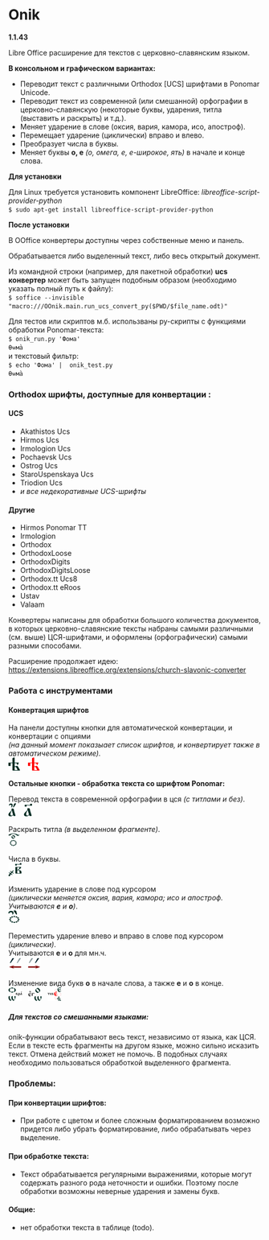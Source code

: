 # Onik 

**1.1.43**

Libre Office расширение для текстов с церковно-славянским языком.  

**В консольном и графическом вариантах:**

- Переводит текст с различными Orthodox [UCS] шрифтами в Ponomar Unicode.
- Переводит текст из современной (или смешанной) орфографии в церковно-славянскую (некоторые буквы, ударения, титла (выставить и раскрыть) и т.д.).  
- Меняет ударение в слове (оксия, вария, камора, исо, апостроф).
- Перемещает ударение (циклически) вправо и влево.
- Преобразует числа в буквы.
- Меняет буквы  <strong>о, е</strong> <i>(о, омега, е, е-широкое, ять)</i>  в начале и конце слова.


**Для установки**  

Для Linux требуется установить компонент LibreOffice: *libreoffice-script-provider-python*  
``$ sudo apt-get install libreoffice-script-provider-python``  

**После установки**  

В OOffice конвертеры доступны через собственные меню и панель.  

Обрабатывается либо выделенный текст, либо весь открытый документ.

Из командной строки (например, для пакетной обработки) **ucs конвертер** может быть запущен подобным образом (необходимо указать полный путь к файлу):  
``$ soffice --invisible "macro:///OOnik.main.run_ucs_convert_py($PWD/$file_name.odt)"``  



Для тестов или скриптов м.б. использваны py-скрипты c функциями обработки Ponomar-текста:   
``$ onik_run.py 'Фома'``  
``Ѳѡма̀``     
и текстовый фильтр:   
``$ echo 'Фома' |  onik_test.py``  
``Ѳѡма̀``  



### Orthodox шрифты, доступные для конвертации :  
#### UCS

<ul>
<li>Akathistos Ucs    
<li>Hirmos Ucs
<li>Irmologion Ucs
<li>Pochaevsk Ucs
<li>Ostrog Ucs
<li>StaroUspenskaya Ucs
<li>Triodion Ucs
<li><i>и все недекоративные UCS-шрифты</i>   
</ul>  

#### Другие 
<ul>
<li>Hirmos Ponomar TT
<li>Irmologion
<li>Orthodox
<li>OrthodoxLoose
<li>OrthodoxDigits
<li>OrthodoxDigitsLoose
<li>Orthodox.tt Ucs8
<li>Orthodox.tt eRoos
<li>Ustav
<li>Valaam
</ul>




Конвертеры написаны для обработки большого количества документов, в которых церковно-славянские тексты набраны самыми различными (см. выше) ЦСЯ-шрифтами, и оформлены (орфографически) самыми разными способами.  

Расширение продолжает идею:
https://extensions.libreoffice.org/extensions/church-slavonic-converter

### Работа с инструментами  

#### Конвертация шрифтов

На панели доступны кнопки для автоматической конвертации, и конвертации с опциями  
_(на данный момент показыает список шрифтов, и конвертирует также в автоматическом режиме)._     
![Кнопка конвертации](/src/OOnik/Images/nYat_16.png) &nbsp;&nbsp; ![Кнопка конвертации](/src/OOnik/Images/nYat_red_16.png)  
     
  

**Остальные кнопки - обработка текста со шрифтом Ponomar:**

Перевод текста в современной орфографии в цся _(с титлами и без)_.  
![Русский -> ЦСЯ](/src/OOnik/Images/nAz_16.png) &nbsp;&nbsp;  ![Русский -> ЦСЯ (с титлами)](/src/OOnik/Images/nAz_titled_16.png)  

Раскрыть титла _(в выделенном фрагменте)_.  
![Русский -> ЦСЯ (раскрыть титла)](/src/OOnik/Images/nTitles_open_16.png)  

Числа в буквы.  
![Числа в буквы](/src/OOnik/Images/Digits_16.png)  

Изменить ударение в слове под курсором  
_(циклически меняется оксия, вария, камора; исо и апостроф.
Учитываются **е** и **о**)_.  
![Изменить ударение](/src/OOnik/Images/Acutes_16.png)  

Переместить ударение влево и вправо в слове под курсором _(циклически)_.  
Учитываются **е** и **о** для мн.ч.  
![Изменить ударение](/src/OOnik/Images/MovAc_L_16.png)&nbsp;&nbsp;
![Изменить ударение](/src/OOnik/Images/MovAc_R_16.png)  


Изменение вида букв **о** в начале слова, а также  **е** и **о** в конце.  
![Буква О в начале слова](/src/OOnik/Images/ChLetStart_16.png)&nbsp;&nbsp; ![Буква О в конце слова](/src/OOnik/Images/ChLetEndO_16.png)&nbsp;&nbsp; ![Буква Е в конце слова](/src/OOnik/Images/ChLetEndE_16.png)  


##### Для текстов со смешанными языками:
onik-функции обрабатывают весь текст, независимо от языка, как ЦСЯ. Если в тексте есть фрагменты на другом языке, можно сильно исказить текст. Отмена действий может не помочь. В подобных случаях необходимо пользоваться обработкой выделенного фрагмента.  

### Проблемы:  

#### При конвертации шрифтов:
- При работе с цветом и более сложным форматированием возможно придется либо убрать форматирование, либо обрабатывать через выделение.  

#### При обработке текста:
- Текст обрабатывается регулярными выражениями, которые могут содержать разного рода неточности и ошибки. Поэтому после обработки возможны неверные ударения и замены букв.    

#### Общие:
- нет обработки текста в таблице (todo).
